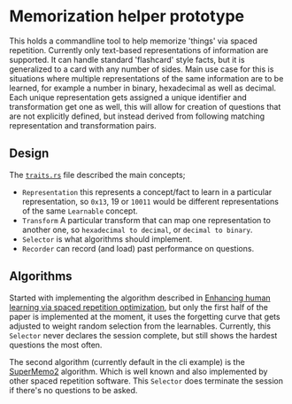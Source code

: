 # Memorization helper prototype

This holds a commandline tool to help memorize 'things' via spaced repetition. Currently only text-based
representations of information are supported. It can handle standard 'flashcard' style facts, but
it is generalized to a card with any number of sides. Main use case for this is situations where
multiple representations of the same information are to be learned, for example a number in binary,
hexadecimal as well as decimal. Each unique representation gets assigned a unique identifier and
transformation get one as well, this will allow for creation of questions that are not explicitly
defined, but instead derived from following matching representation and transformation pairs.

## Design
The [`traits.rs`](/src/traits.rs) file described the main concepts;
- `Representation` this represents a concept/fact to learn in a particular representation, so
  `0x13`, 19 or `10011` would be different representations of the same `Learnable` concept.
- `Transform` A particular transform that can map one representation to another one, so
  `hexadecimal to decimal`, or `decimal to binary`.
- `Selector` is what algorithms should implement.
- `Recorder` can record (and load) past performance on questions.


## Algorithms
Started with implementing the algorithm described in [Enhancing human learning via spaced repetition optimization][pnas_learning],
but only the first half of the paper is implemented at the moment, it uses the forgetting curve that
gets adjusted to weight random selection from the learnables. Currently, this `Selector` never
declares the session complete, but still shows the hardest questions the most often.

The second algorithm (currently default in the cli example) is the [SuperMemo2][supermemo]
algorithm. Which is well known and also implemented by other spaced repetition software. This
`Selector` does terminate the session if there's no questions to be asked.

[pnas_learning]: https://www.pnas.org/doi/full/10.1073/pnas.1815156116
[supermemo]: https://en.wikipedia.org/wiki/SuperMemo#Description_of_SM-2_algorithm
